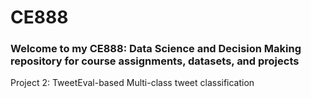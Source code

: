 # CE888
### Welcome to my CE888: Data Science and Decision Making repository for course assignments, datasets, and projects 
Project 2: TweetEval-based Multi-class tweet classification
